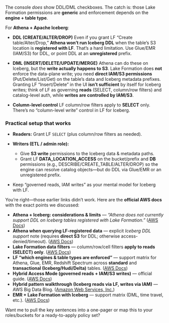 The console *does* show DDL/DML checkboxes. The catch is: those Lake Formation permissions are **generic** and enforcement depends on the **engine + table type**.

For **Athena + Apache Iceberg**:

* **DDL (CREATE/ALTER/DROP)**
  Even if you grant LF “Create table/Alter/Drop,” **Athena won’t run Iceberg DDL** when the table’s S3 location is **registered with LF**. That’s a hard limitation. Use Glue/EMR (IAM/S3) for DDL, or point DDL at an **unregistered** prefix.

* **DML (INSERT/DELETE/UPDATE/MERGE)**
  Athena can do these on Iceberg, but the **write actually happens to S3**. Lake Formation does **not** enforce the data-plane write; you need **direct IAM/S3 permissions** (Put/Delete/List/Get) on the table’s data and Iceberg metadata prefixes. Granting LF “Insert/Delete” in the UI **isn’t sufficient** by itself for Iceberg writes; think of LF as governing **reads** (SELECT, column/row filters) and catalog-level auth, while **writes are controlled by IAM/S3**.

* **Column-level control**
  LF column/row filters apply to **SELECT** only. There’s no “column-level write” control in LF for Iceberg.

### Practical setup that works

* **Readers:** Grant LF `SELECT` (plus column/row filters as needed).
* **Writers (ETL / admin role):**

  * Give **S3 write** permissions to the Iceberg data & metadata paths.
  * Grant LF **DATA\_LOCATION\_ACCESS** on the bucket/prefix and **DB** permissions (e.g., DESCRIBE/CREATE\_TABLE/ALTER/DROP) so the engine can resolve catalog objects—but do DDL via Glue/EMR or an unregistered prefix.
* Keep “governed reads, IAM writes” as your mental model for Iceberg with LF.


You’re right—those earlier links didn’t work. Here are the **official AWS docs** with the exact points we discussed:

* **Athena + Iceberg: considerations & limits** — *“Athena does not currently support DDL on Iceberg tables registered with Lake Formation.”* ([AWS Docs][1])
* **Athena when querying LF-registered data** — explicit *Iceberg DDL support* note (requires **direct S3** for DDL; otherwise access-denied/timeout). ([AWS Docs][2])
* **Lake Formation data filters** — column/row/cell filters **apply to reads (SELECT) only**. ([AWS Docs][3])
* **LF “which engines & table types are enforced”** — support matrix for Athena, Glue, EMR, Redshift Spectrum across **standard** and **transactional (Iceberg/Hudi/Delta)** tables. ([AWS Docs][4])
* **Hybrid Access Mode (governed reads + IAM/S3 writes)** — official guide. ([AWS Docs][5])
* **Hybrid pattern walkthrough (Iceberg reads via LF, writes via IAM)** — AWS Big Data Blog. ([Amazon Web Services, Inc.][6])
* **EMR + Lake Formation with Iceberg** — support matrix (DML, time travel, etc.). ([AWS Docs][7])

Want me to pull the key sentences into a one-pager or map this to your roles/buckets for a ready-to-apply policy set?

[1]: https://docs.aws.amazon.com/athena/latest/ug/querying-iceberg.html?utm_source=chatgpt.com "Query Apache Iceberg tables - Amazon Athena"
[2]: https://docs.aws.amazon.com/athena/latest/ug/lf-athena-limitations.html?utm_source=chatgpt.com "Considerations and limitations for querying data registered ..."
[3]: https://docs.aws.amazon.com/lake-formation/latest/dg/data-filtering.html?utm_source=chatgpt.com "Data filtering and cell-level security in Lake Formation"
[4]: https://docs.aws.amazon.com/lake-formation/latest/dg/working-with-services.html?utm_source=chatgpt.com "Working with other AWS services - AWS Lake Formation"
[5]: https://docs.aws.amazon.com/lake-formation/latest/dg/hybrid-access-mode.html?utm_source=chatgpt.com "Hybrid access mode - AWS Lake Formation"
[6]: https://aws.amazon.com/blogs/big-data/read-and-write-apache-iceberg-tables-using-aws-lake-formation-hybrid-access-mode/?utm_source=chatgpt.com "Read and write Apache Iceberg tables using AWS Lake ..."
[7]: https://docs.aws.amazon.com/emr/latest/ManagementGuide/iceberg-with-lake-formation.html?utm_source=chatgpt.com "Apache Iceberg and Lake Formation with Amazon EMR"


